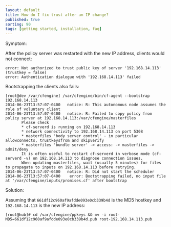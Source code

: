 ```yaml
---
layout: default
title: How do I fix trust after an IP change?
published: true
sorting: 90
tags: [getting started, installation, faq]
---
```


Symptom:

After the policy server was restarted with the new IP address, clients would not connect:

```
error: Not authorized to trust public key of server '192.168.14.113' (trustkey = false)
error: Authentication dialogue with '192.168.14.113' failed
```

Bootstrapping the clients also fails:

```console
[root@dev /var/cfengine] /var/cfengine/bin/cf-agent --bootstrap  192.168.14.113
2014-06-23T13:57:07-0400   notice: R: This autonomous node assumes the role of voluntary client
2014-06-23T13:57:07-0400   notice: R: Failed to copy policy from policy server at 192.168.14.113:/var/cfengine/masterfiles
       Please check
       * cf-serverd is running on 192.168.14.113
       * network connectivity to 192.168.14.113 on port 5308
       * masterfiles 'body server control' - in particular allowconnects, trustkeysfrom and skipverify
       * masterfiles 'bundle server' -> access: -> masterfiles -> admit/deny
       It is often useful to restart cf-serverd in verbose mode (cf-serverd -v) on 192.168.14.113 to diagnose connection issues.
       When updating masterfiles, wait (usually 5 minutes) for files to propagate to inputs on 192.168.14.113 before retrying.
2014-06-23T13:57:07-0400   notice: R: Did not start the scheduler
2014-06-23T13:57:07-0400    error: Bootstrapping failed, no input file at '/var/cfengine/inputs/promises.cf' after bootstrap
```

Solution:

Assuming that `661df12c960af9afdde093e0cb339b4d` is the MD5 hostkey and
`192.168.14.113` is the new IP address:

```console
[root@hub]# cd /var/cfengine/ppkeys && mv -i root-MD5=661df12c960af9afdde093e0cb339b4d.pub root-192.168.14.113.pub
```
